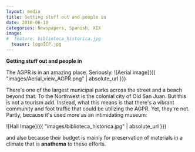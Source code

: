 ```yaml
---
layout: media 
title: Getting stuff out and people in
date: 2018-06-10
categories: Newspapers, Spanish, XIX
image:
#  feature: biblioteca_historica.jpg
  teaser: logoICP.jpg
---
```


**Getting stuff out and people in**

The AGPR is in an amazing place. Seriously.
![Aerial image]({{ "images/Aerial_view_AGPR.png" | absolute_url }})

There's one of the largest municipal parks across the street and a beach beyond that. To the Northwest is the colonial city of Old San Juan. But this is not a tourism add. Instead, what this means is that there's a vibrant community and foot traffic that could be utilizing the AGPR. Yet, they're not. Partly, because it's used more as an intimidating museum:		

![Hall Image]({{ "images/biblioteca_historica.jpg" | absolute_url }})

and also because their budget is mainly for preservation of materials in a climate that is **anathema** to these efforts.  
